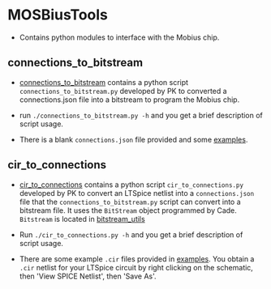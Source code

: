 # MOSBiusTools

* Contains python modules to interface with the Mobius chip. 

## connections_to_bitstream

*  [connections_to_bitstream](./src/MOSbiusTools/connections_to_bitstream) contains a
  python script `connections_to_bitstream.py` developed by PK to converted a connections.json file
  into a bitstream to program the Mobius chip.

* run `./connections_to_bitstream.py -h` and you get a brief description of
  script usage. 
  
* There is a blank `connections.json` file provided and some [examples](./src/MOSbiusTools/connections_to_bitstream/examples). 

## cir_to_connections

*  [cir_to_connections](./src/MOSbiusTools/cir_to_connections) contains a python script
  `cir_to_connections.py` developed by PK to convert an LTSpice netlist
  into a `connections.json` file that the `connections_to_bitstream.py`
  script can convert into a bitstream file. It uses the `BitStream`
  object programmed by Cade. `Bitstream` is located in [bitstream_utils](./src/MOSbiusTools/bitstream_utils)

* Run `./cir_to_connections.py -h` and you get a brief description of
  script usage. 
  
* There are some example `.cir` files provided in
  [examples](./cir_to_connections/example_cir). You obtain a `.cir`
  netlist for your LTSpice circuit by right clicking on the schematic,
  then 'View SPICE Netlist', then 'Save As'. 
